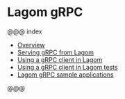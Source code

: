 # Lagom gRPC


@@@ index

 * [Overview](overview.md)
 * [Serving gRPC from Lagom](serving-grpc.md)
 * [Using a gRPC client in Lagom](consuming-grpc.md)
 * [Using a gRPC client in Lagom tests](lagom-grpc-testkit.md)
 * [Lagom gRPC sample applications](sample-applications.md)

@@@
